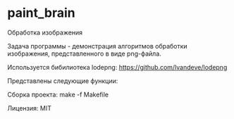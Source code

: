 # paint_brain
Обработка изображения

Задача программы - демонстрация алгоритмов обработки изображения, представленного в виде png-файла.

Используется бибилиотека lodepng: https://github.com/lvandeve/lodepng

Представлены следующие функции:


Сборка проекта: make -f Makefile

Лицензия: MIT
